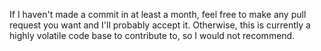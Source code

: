 If I haven't made a commit in at least a month, feel free to make any pull request you want and I'll probably accept it. Otherwise, this is currently a highly volatile code base to contribute to, so I would not recommend.
